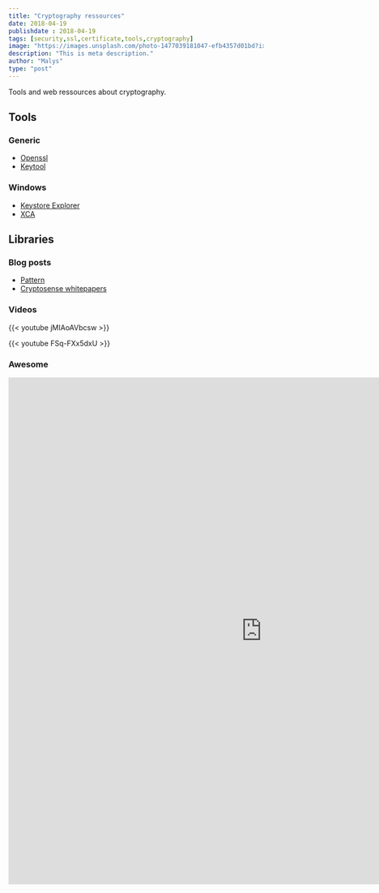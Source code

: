 ```yaml
---
title: "Cryptography ressources"
date: 2018-04-19
publishdate : 2018-04-19
tags: [security,ssl,certificate,tools,cryptography]
image: "https://images.unsplash.com/photo-1477039181047-efb4357d01bd?ixlib=rb-1.2.1&ixid=eyJhcHBfaWQiOjEyMDd9&auto=format&fit=crop&w=1350&q=80"
description: "This is meta description."
author: "Malys"
type: "post"
---
```


Tools and web ressources about cryptography.

## Tools

### Generic

* [Openssl](https://www.openssl.org/)
* [Keytool](https://docs.oracle.com/javase/6/docs/technotes/tools/windows/keytool.html)

### Windows

* [Keystore Explorer](http://keystore-explorer.org/features.html)
* [XCA](http://hohnstaedt.de/xca/)


## Libraries

### Blog posts

* [Pattern](http://wiki.linuxwall.info/doku.php/fr:ressources:dossiers:ssl_pki:1_les_bases)
* [Cryptosense whitepapers](https://cryptosense.com/whitepapers/)

### Videos

{{< youtube jMIAoAVbcsw >}}

{{< youtube FSq-FXx5dxU >}}

### Awesome

<iframe  style="border: 0; width: 1000px; height: 1000px;" src="https://awesomelists.top/#/repos/sobolevn/awesome-cryptography"></iframe>

